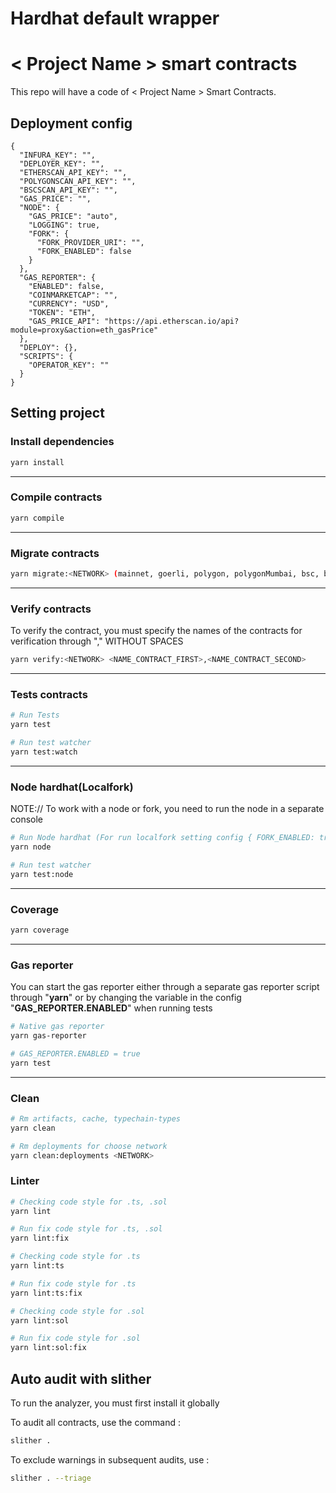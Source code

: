 # Hardhat default wrapper

# < Project Name > smart contracts

This repo will have a code of < Project Name > Smart Contracts.

## Deployment config

```
{
  "INFURA_KEY": "",
  "DEPLOYER_KEY": "",
  "ETHERSCAN_API_KEY": "",
  "POLYGONSCAN_API_KEY": "",
  "BSCSCAN_API_KEY": "",
  "GAS_PRICE": "",
  "NODE": {
    "GAS_PRICE": "auto",
    "LOGGING": true,
    "FORK": {
      "FORK_PROVIDER_URI": "",
      "FORK_ENABLED": false
    }
  },
  "GAS_REPORTER": {
    "ENABLED": false,
    "COINMARKETCAP": "",
    "CURRENCY": "USD",
    "TOKEN": "ETH",
    "GAS_PRICE_API": "https://api.etherscan.io/api?module=proxy&action=eth_gasPrice"
  },
  "DEPLOY": {},
  "SCRIPTS": {
    "OPERATOR_KEY": ""
  }
}
```

## Setting project

### Install dependencies

```sh
yarn install
```

---

### Compile contracts

```sh
yarn compile
```

---

### Migrate contracts

```sh
yarn migrate:<NETWORK> (mainnet, goerli, polygon, polygonMumbai, bsc, bscTestnet)
```

---

### Verify contracts

To verify the contract, you must specify the names of the contracts for verification through "," WITHOUT SPACES

```sh
yarn verify:<NETWORK> <NAME_CONTRACT_FIRST>,<NAME_CONTRACT_SECOND>
```

---

### Tests contracts

```sh
# Run Tests
yarn test

# Run test watcher
yarn test:watch
```

---

### Node hardhat(Localfork)

NOTE:// To work with a node or fork, you need to run the node in a separate console

```sh
# Run Node hardhat (For run localfork setting config { FORK_ENABLED: true, FORK_PROVIDER_URI: "https://...."})
yarn node

# Run test watcher
yarn test:node
```

---

### Coverage

```sh
yarn coverage
```

---

### Gas reporter

You can start the gas reporter either through a separate gas reporter script through "**yarn**" or by changing the variable in the config "**GAS_REPORTER.ENABLED**" when running tests

```sh
# Native gas reporter
yarn gas-reporter

# GAS_REPORTER.ENABLED = true
yarn test
```

---

### Clean

```sh
# Rm artifacts, cache, typechain-types
yarn clean

# Rm deployments for choose network
yarn clean:deployments <NETWORK>
```

### Linter

```sh
# Checking code style for .ts, .sol
yarn lint

# Run fix code style for .ts, .sol
yarn lint:fix

# Checking code style for .ts
yarn lint:ts

# Run fix code style for .ts
yarn lint:ts:fix

# Checking code style for .sol
yarn lint:sol

# Run fix code style for .sol
yarn lint:sol:fix
```

## Auto audit with slither

To run the analyzer, you must first install it globally

To audit all contracts, use the command :

```sh
slither .
```

To exclude warnings in subsequent audits, use :

```sh
slither . --triage
```
